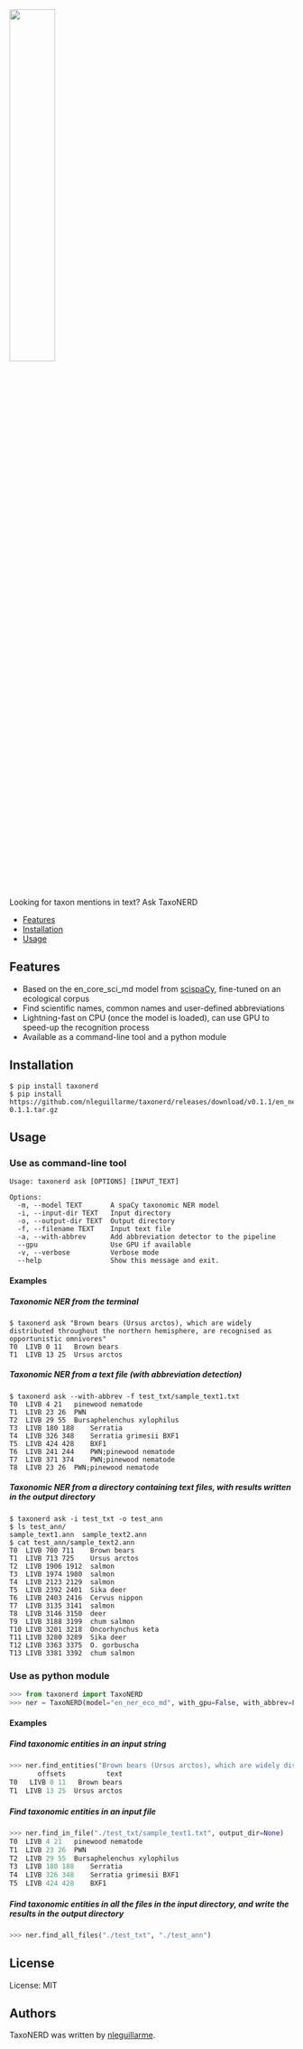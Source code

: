 <img src="https://github.com/nleguillarme/taxonerd/blob/main/taxonerd_logo.png" width="40%">

Looking for taxon mentions in text? Ask TaxoNERD

* [Features](#features)
* [Installation](#installation)
* [Usage](#usage)

## Features

* Based on the en_core_sci_md model from [scispaCy](https://allenai.github.io/scispacy/), fine-tuned on an ecological corpus
* Find scientific names, common names and user-defined abbreviations
* Lightning-fast on CPU (once the model is loaded), can use GPU to speed-up the recognition process
* Available as a command-line tool and a python module

## Installation

    $ pip install taxonerd
    $ pip install https://github.com/nleguillarme/taxonerd/releases/download/v0.1.1/en_ner_eco_md-0.1.1.tar.gz

## Usage

### Use as command-line tool

```
Usage: taxonerd ask [OPTIONS] [INPUT_TEXT]

Options:
  -m, --model TEXT       A spaCy taxonomic NER model
  -i, --input-dir TEXT   Input directory
  -o, --output-dir TEXT  Output directory
  -f, --filename TEXT    Input text file
  -a, --with-abbrev      Add abbreviation detector to the pipeline
  --gpu                  Use GPU if available
  -v, --verbose          Verbose mode
  --help                 Show this message and exit.
  ```
  
  #### Examples
  
  ##### Taxonomic NER from the terminal

``` console
$ taxonerd ask "Brown bears (Ursus arctos), which are widely distributed throughout the northern hemisphere, are recognised as opportunistic omnivores"
T0	LIVB 0 11	Brown bears
T1	LIVB 13 25	Ursus arctos
```

  ##### Taxonomic NER from a text file (with abbreviation detection)

``` console
$ taxonerd ask --with-abbrev -f test_txt/sample_text1.txt 
T0	LIVB 4 21	pinewood nematode
T1	LIVB 23 26	PWN
T2	LIVB 29 55	Bursaphelenchus xylophilus
T3	LIVB 180 188	Serratia
T4	LIVB 326 348	Serratia grimesii BXF1
T5	LIVB 424 428	BXF1
T6	LIVB 241 244	PWN;pinewood nematode
T7	LIVB 371 374	PWN;pinewood nematode
T8	LIVB 23 26	PWN;pinewood nematode
```

  ##### Taxonomic NER from a directory containing text files, with results written in the output directory

``` console
$ taxonerd ask -i test_txt -o test_ann
$ ls test_ann/
sample_text1.ann  sample_text2.ann
$ cat test_ann/sample_text2.ann 
T0	LIVB 700 711	Brown bears
T1	LIVB 713 725	Ursus arctos
T2	LIVB 1906 1912	salmon
T3	LIVB 1974 1980	salmon
T4	LIVB 2123 2129	salmon
T5	LIVB 2392 2401	Sika deer
T6	LIVB 2403 2416	Cervus nippon
T7	LIVB 3135 3141	salmon
T8	LIVB 3146 3150	deer
T9	LIVB 3188 3199	chum salmon
T10	LIVB 3201 3218	Oncorhynchus keta
T11	LIVB 3280 3289	Sika deer
T12	LIVB 3363 3375	O. gorbuscha
T13	LIVB 3381 3392	chum salmon
```

### Use as python module

``` python
>>> from taxonerd import TaxoNERD
>>> ner = TaxoNERD(model="en_ner_eco_md", with_gpu=False, with_abbrev=False)
```
#### Examples
  
  ##### Find taxonomic entities in an input string 

``` python
>>> ner.find_entities("Brown bears (Ursus arctos), which are widely distributed throughout the northern hemisphere, are recognised as opportunistic omnivore")
       offsets          text
T0   LIVB 0 11   Brown bears
T1  LIVB 13 25  Ursus arctos
```

  ##### Find taxonomic entities in an input file

``` python
>>> ner.find_in_file("./test_txt/sample_text1.txt", output_dir=None)
T0	LIVB 4 21	pinewood nematode
T1	LIVB 23 26	PWN
T2	LIVB 29 55	Bursaphelenchus xylophilus
T3	LIVB 180 188	Serratia
T4	LIVB 326 348	Serratia grimesii BXF1
T5	LIVB 424 428	BXF1
```

  ##### Find taxonomic entities in all the files in the input directory, and write the results in the output directory

``` python
>>> ner.find_all_files("./test_txt", "./test_ann")
```

## License

License: MIT

## Authors

TaxoNERD was written by [nleguillarme](https://github.com/nleguillarme/).
